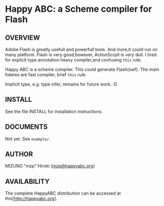 Happy ABC: a Scheme compiler for Flash
======================================

OVERVIEW
--------
Adobe Flash is greatly usefull and powerfull tools. And more,it could run on
many platform. Flash is very good,however, ActionScrpit is *very* dull. I
tired for explicit type annotation heavy compiler,and confusing `this` rule.

Happy ABC is a scheme compiler. This could generate Flash(swf). The main
futeres are fast compiler, brief `this` rule.

Implicit type, e.g. type infer, remains for future work. :D

INSTALL
-------
See the file INSTALL for installation instructions.

DOCUMENTS
---------
Not yet. See `example/`.

AUTHOR
------
MIZUNO "mzp" Hiroki (mzp@happyabc.org)

AVAILABILITY
------------
The complete HappyABC distribution can be accessed at this[http://happyabc.org].
